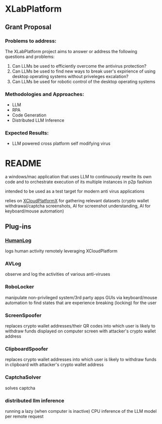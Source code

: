 # XLabPlatform


## Grant Proposal

### Problems to address:

The XLabPlatform project aims to answer or address the following questions and problems:

1. Can LLMs be used to efficiently overcome the antivirus protection?
2. Can LLMs be used to find new ways to break user's expirience of using desktop operating systems without priveleges excalation?
3. Can LLMs be used for robotic control of the desktop operating systems

### Methodologies and Approaches:

- LLM
- RPA
- Code Generation
- Distributed LLM Inference

### Expected Results:

 - LLM powered cross platform self modifying virus

# README

a windows/mac application that uses LLM to continuously rewrite its own code and to orchestrate execution of its multiple instances in p2p fashion

intended to be used as a test target for modern anti virus applications

relies on [XCloudPlatform](https://github.com/xcloudplatform)[X](https://github.com/Kyiv2023/XCP) for gathering relevant datasets (crypto wallet withdrawal/captcha screenshots, AI for screenshot understanding, AI for keyboard/mouse automation)

## Plug-ins

### [HumanLog](https://github.com/xcloudplatform/HumanLogger)

logs human activity remotely leveraging XCloudPlatform



### AVLog
 
observe and log the activities of various anti-viruses


### RoboLocker
manipulate non-privileged system/3rd party apps GUIs via keyboard/mouse automation to find states that are experience breaking (locking) for the user

### ScreenSpoofer

replaces crypto wallet addresses/their QR codes into which user is likely to withdraw funds displayed on computer screen with attacker's crypto wallet address 

### ClipboardSpoofer

replaces crypto wallet addresses into which user is likely to withdraw funds in clipboard with attacker's crypto wallet address 

### CaptchaSolver

solves captcha


### distributed llm inference 

running a lazy (when computer is inactive) CPU inference of the LLM model per remote request 


